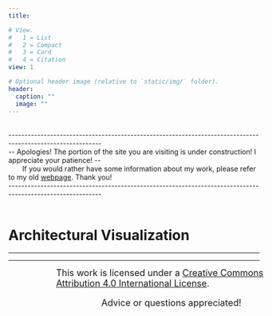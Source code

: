 ```yaml
---
title: 

# View.
#   1 = List
#   2 = Compact
#   3 = Card
#   4 = Citation
view: 1

# Optional header image (relative to `static/img/` folder).
header:
  caption: ""
  image: ""
---
```

<script defer src="../../js/scrollMain.js"></script>
<div class="text hc hblur">
<br>-----------------------------------------------------------------------------------------------------------<br>
 -- Apologies! The portion of the site you are visiting is under construction!  I appreciate your patience! --<br>&emsp;&emsp;If you would rather have some information about my work, please refer to my old <a href="https://sites.google.com/view/sadamhomeschool/home/students/akhil-sadam">webpage</a>. Thank you!
<br>-----------------------------------------------------------------------------------------------------------<br><br>
</div>
<h1>Architectural Visualization</h1>
<hr/>
<div class="portfolio">
</div>
<hr/>
<p class="text hc" style="position:relative; left: 19%; width: 100%;font-size:large;margin:0 auto;"><a rel="license" href="http://creativecommons.org/licenses/by/4.0/"></a>This work is licensed under a <a rel="license" href="http://creativecommons.org/licenses/by/4.0/">Creative Commons Attribution 4.0 International License</a>.</p>
<p class="text hc" style="position:relative; left: 37%; width: 100%;font-size:large;">Advice or questions appreciated!</p>
</div>